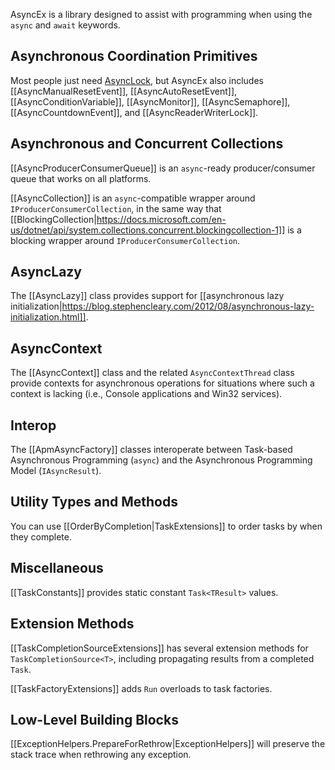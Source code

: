 AsyncEx is a library designed to assist with programming when using the `async` and `await` keywords.

## Asynchronous Coordination Primitives

Most people just need [AsyncLock](AsyncLock), but AsyncEx also includes [[AsyncManualResetEvent]], [[AsyncAutoResetEvent]], [[AsyncConditionVariable]], [[AsyncMonitor]], [[AsyncSemaphore]], [[AsyncCountdownEvent]], and [[AsyncReaderWriterLock]].

## Asynchronous and Concurrent Collections

[[AsyncProducerConsumerQueue]] is an `async`-ready producer/consumer queue that works on all platforms.

[[AsyncCollection]] is an `async`-compatible wrapper around `IProducerConsumerCollection`, in the same way that [[BlockingCollection|https://docs.microsoft.com/en-us/dotnet/api/system.collections.concurrent.blockingcollection-1]] is a blocking wrapper around `IProducerConsumerCollection`.

## AsyncLazy

The [[AsyncLazy]] class provides support for [[asynchronous lazy initialization|https://blog.stephencleary.com/2012/08/asynchronous-lazy-initialization.html]].

## AsyncContext

The [[AsyncContext]] class and the related `AsyncContextThread` class provide contexts for asynchronous operations for situations where such a context is lacking (i.e., Console applications and Win32 services).

## Interop

The [[ApmAsyncFactory]] classes interoperate between Task-based Asynchronous Programming (`async`) and the Asynchronous Programming Model (`IAsyncResult`).

## Utility Types and Methods

You can use [[OrderByCompletion|TaskExtensions]] to order tasks by when they complete.

## Miscellaneous

[[TaskConstants]] provides static constant `Task<TResult>` values.

## Extension Methods

[[TaskCompletionSourceExtensions]] has several extension methods for `TaskCompletionSource<T>`, including propagating results from a completed `Task`.

[[TaskFactoryExtensions]] adds `Run` overloads to task factories.

## Low-Level Building Blocks

[[ExceptionHelpers.PrepareForRethrow|ExceptionHelpers]] will preserve the stack trace when rethrowing any exception.

